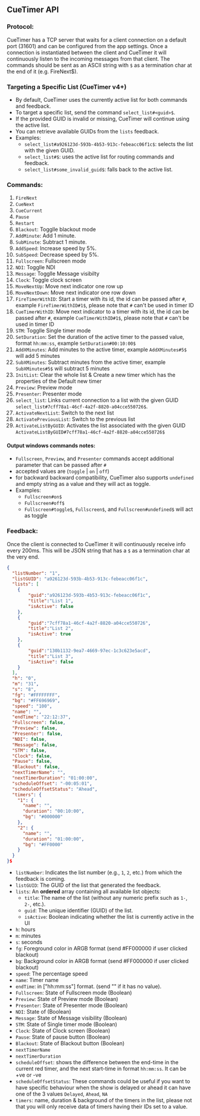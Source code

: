 ## CueTimer API

### Protocol:
CueTimer has a TCP server that waits for a client connection on a default port (31601) and can be configured from the app settings. Once a connection is instantiated between the client and CueTimer it will continuously listen to the incoming messages from that client.
The commands should be sent as an ASCII string with `$` as a termination char at
the end of it (e.g. FireNext$).


### Targeting a Specific List (CueTimer v4+)

- By default, CueTimer uses the currently active list for both commands and feedback.
- To target a specific list, send the command `select_list#<guid>$`.
- If the provided GUID is invalid or missing, CueTimer will continue using the active list.
- You can retrieve available GUIDs from the `lists` feedback.
- Examples:
  - `select_list#a926123d-593b-4b53-913c-febeacc06f1c$`: selects the list with the given GUID.
  - `select_list#$`: uses the active list for routing commands and feedback.
  - `select_list#some_invalid_guid$`: falls back to the active list.



### Commands:

 1. `FireNext`
 2. `CueNext`
 3. `CueCurrent`
 4. `Pause`
 5. `Restart`
 6. `Blackout`: Togglle blackout mode
 7. `AddMinute`: Add 1 minute.
 8. `SubMinute`: Subtract 1 minute.
 9. `AddSpeed`: Increase speed by 5%.
 10. `SubSpeed`: Decrease speed by 5%.
 11. `Fullscreen`: Fullscreen mode
 12. `NDI`: Togglle NDI
 13. `Message`: Togglle Message visibilty
 14. `Clock`: Toggle clock screen
 15. `MoveNextUp`: Move next indicator one row up
 16. `MoveNextDown`: Move next indicator one row down
 17. `FireTimerWithID`: Start a timer with its id, the id can be passed after `#`, example `FireTimerWithID#1$`, please note that `#` can't be used in timer ID
 18. `CueTimerWithID`: Move next indicator to a timer with its id, the id can be passed after `#`, example `CueTimerWithID#1$`, please note that `#` can't be used in timer ID
 19. `STM`: Togglle Single timer mode
 20. `SetDuration`: Set the duration of the active timer to the passed value, format `hh:mm:ss`, example `SetDuration#00:10:00$`
 21. `AddXMinutes`: Add minutes to the active timer, example `AddXMinutes#5$` will add 5 minutes
 22. `SubXMinutes`: Subtract minutes from the active timer, example `SubXMinutes#5$` will subtract 5 minutes
 23. `InitList`: Clear the whole list & Create a new timer which has the properties of the Default new timer
 24. `Preview`: Preview mode
 25. `Presenter`: Presenter mode
 26. `select_list`: Links current connection to a list with the given GUID `select_list#7cff78a1-46cf-4a2f-8820-a04cce550726$`.
 27. `ActivateNextList`: Switch to the next list
 28. `ActivatePreviousList`: Switch to the previous list
 29. `ActivateListByGUID`: Activates the list associated with the given GUID `ActivateListByGUID#7cff78a1-46cf-4a2f-8820-a04cce550726$`

#### Output windows commands notes:
- `Fullscreen`, `Preview`, and `Presenter` commands accept additional parameter that can be passed after `#`
- accepted values are (`toggle` | `on` | `off`)
- for backward backward compatibility, CueTimer also supports `undefined` and empty string as a value and they will act as toggle. 
- Examples: 
  - `Fullscreen#on$`
  - `Fullscreen#off$`
  - `Fullscreen#toggle$`, `Fullscreen$`, and `Fullscreen#undefined$` will act as toggle


### Feedback:
Once the client is connected to CueTimer it will continuously receive info every 200ms. This will be JSON string that has a `$` as a termination char at the very end.

```JSON
{
  "listNumber": "1",
  "listGUID": "a926123d-593b-4b53-913c-febeacc06f1c",
  "lists": [
    {
        "guid":"a926123d-593b-4b53-913c-febeacc06f1c",
        "title":"List 1",
        "isActive": false
    },
    {
        "guid":"7cff78a1-46cf-4a2f-8820-a04cce550726",
        "title":"List 2",
        "isActive": true
    },
    {
        "guid":"130b1132-9ea7-4669-97ec-1c3c623e5acd",
        "title":"List 3",
        "isActive": false
    }
  ],
  "h": "0",
  "m": "31",
  "s": "8",
  "fg": "#FFFFFFFF",
  "bg": "#FF696969",
  "speed": "100",
  "name": "",
  "endTime": "22:12:37",
  "Fullscreen": false,
  "Preview": false,
  "Presenter": false,
  "NDI": false,
  "Message": false,
  "STM": false,
  "Clock": false,
  "Pause": false,
  "Blackout": false,
  "nextTimerName": "",
  "nextTimerDuration": "01:00:00",
  "scheduleOffset": "-00:05:01",
  "scheduleOffsetStatus": "Ahead",
  "timers": {
    "1": {
      "name": "",
      "duration": "00:10:00",
      "bg": "#000000"
    },
    "2": {
      "name": "",
      "duration": "01:00:00",
      "bg": "#FF0000"
    }
  }
}$
```

- `listNumber`: Indicates the list number (e.g., `1`, `2`, etc.) from which the feedback is coming.
- `listGUID`: The GUID of the list that generated the feedback.
- `lists`: An **ordered** array containing all available list objects:
  - `title`: The name of the list (without any numeric prefix such as `1-`, `2-`, etc.).
  - `guid`: The unique identifier (GUID) of the list.
  - `isActive`: Boolean indicating whether the list is currently active in the UI
- `h`: hours 
- `m`: minutes 
- `s`: seconds 
- `fg`: Foreground color in ARGB format (send #FF000000 if user clicked blackout)
- `bg`: Background color in ARGB format (send #FF000000 if user clicked blackout)
- `speed`: The percentage speed
- `name`: Timer name
- `endTime`: in ["hh:mm:ss"] format. (send "" if it has no value).
- `Fullscreen`: State of Fullscreen mode (Boolean)
- `Preview`: State of Preview mode (Boolean)
- `Presenter`: State of Presenter mode (Boolean)
- `NDI`: State of  (Boolean)
- `Message`: State of Message visibility (Boolean)
- `STM`: State of Single timer mode (Boolean)
- `Clock`: State of Clock screen (Boolean)
- `Pause`: State of pause button (Boolean)
- `Blackout`: State of Blackout button (Boolean)
- `nextTimerName`
- `nextTimerDuration`
- `scheduleOffset`: shows the difference between the end-time in the current red timer, and the next start-time in format `hh:mm:ss`. It can be +ve or -ve
- `scheduleOffsetStatus`: These commands could be useful if you want to have specific behaviour when the show is delayed or ahead it can have one of the 3 values `Delayed`, `Ahead`, `NA`
- `timers`: name, duration & background of the timers in the list, please not that you will only receive data of timers having their IDs set to a value.